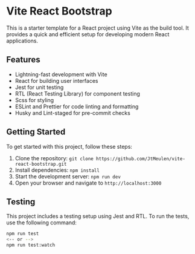 # Vite React Bootstrap

This is a starter template for a React project using Vite as the build tool. It provides a quick and efficient setup for developing modern React applications.

## Features

- Lightning-fast development with Vite
- React for building user interfaces
- Jest for unit testing
- RTL (React Testing Library) for component testing
- Scss for styling
- ESLint and Prettier for code linting and formatting
- Husky and Lint-staged for pre-commit checks

## Getting Started

To get started with this project, follow these steps:

1. Clone the repository: `git clone https://github.com/JtMeulen/vite-react-bootstrap.git`
2. Install dependencies: `npm install`
3. Start the development server: `npm run dev`
4. Open your browser and navigate to `http://localhost:3000`

## Testing

This project includes a testing setup using Jest and RTL. To run the tests, use the following command:

```bash
npm run test
<-- or -->
npm run test:watch
```
